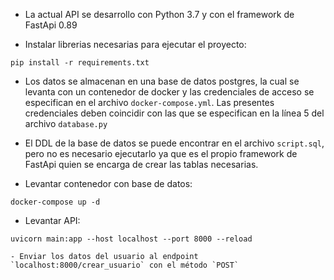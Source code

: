 - La actual API se desarrollo con Python 3.7 y con el framework de FastApi 0.89

- Instalar librerias necesarias para ejecutar el proyecto:
```
pip install -r requirements.txt
```

- Los datos se almacenan en una base de datos postgres, la cual se levanta con un contenedor de docker y las credenciales de acceso se especifican en el archivo `docker-compose.yml`. Las presentes credenciales deben coincidir con las que se especifican en la línea 5 del archivo `database.py`

- El DDL de la base de datos se puede encontrar en el archivo `script.sql`, pero no es necesario ejecutarlo ya que es el propio framework de FastApi quien se encarga de crear las tablas necesarias.

- Levantar contenedor con base de datos:
```
docker-compose up -d
```
- Levantar API:
```
uvicorn main:app --host localhost --port 8000 --reload

- Enviar los datos del usuario al endpoint `localhost:8000/crear_usuario` con el método `POST`